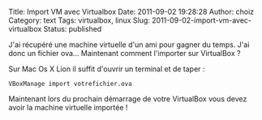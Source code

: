 Title: Import VM avec Virtualbox
Date: 2011-09-02 19:28:28
Author: choiz
Category: text
Tags: virtualbox, linux
Slug: 2011-09-02-import-vm-avec-virtualbox
Status: published

J'ai récupéré une machine virtuelle d'un ami pour gagner du temps. J'ai
donc un fichier ova… Maintenant comment l'importer sur VirtualBox ?

Sur Mac Os X Lion il suffit d'ouvrir un terminal et de taper :

    VBoxManage import votrefichier.ova

Maintenant lors du prochain démarrage de votre VirtualBox vous devez
avoir la machine virtuelle importée !

